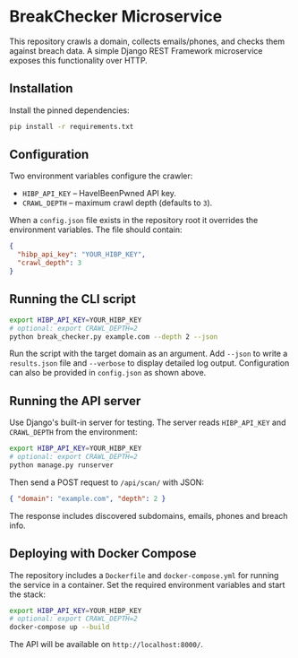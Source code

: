 # BreakChecker Microservice

This repository crawls a domain, collects emails/phones, and checks them against breach data. A simple Django REST Framework microservice exposes this functionality over HTTP.

## Installation

Install the pinned dependencies:

```bash
pip install -r requirements.txt
```

## Configuration

Two environment variables configure the crawler:

- `HIBP_API_KEY` – HaveIBeenPwned API key.
- `CRAWL_DEPTH` – maximum crawl depth (defaults to `3`).

When a `config.json` file exists in the repository root it overrides the
environment variables. The file should contain:

```json
{
  "hibp_api_key": "YOUR_HIBP_KEY",
  "crawl_depth": 3
}
```


## Running the CLI script

```bash
export HIBP_API_KEY=YOUR_HIBP_KEY
# optional: export CRAWL_DEPTH=2
python break_checker.py example.com --depth 2 --json
```
Run the script with the target domain as an argument. Add `--json` to write a
`results.json` file and `--verbose` to display detailed log output.
Configuration can also be provided in `config.json` as shown above.

## Running the API server

Use Django's built-in server for testing. The server reads `HIBP_API_KEY` and
`CRAWL_DEPTH` from the environment:

```bash
export HIBP_API_KEY=YOUR_HIBP_KEY
# optional: export CRAWL_DEPTH=2
python manage.py runserver
```

Then send a POST request to `/api/scan/` with JSON:

```json
{ "domain": "example.com", "depth": 2 }
```

The response includes discovered subdomains, emails, phones and breach info.

## Deploying with Docker Compose

The repository includes a `Dockerfile` and `docker-compose.yml` for running the
service in a container. Set the required environment variables and start the
stack:

```bash
export HIBP_API_KEY=YOUR_HIBP_KEY
# optional: export CRAWL_DEPTH=2
docker-compose up --build
```

The API will be available on `http://localhost:8000/`.

